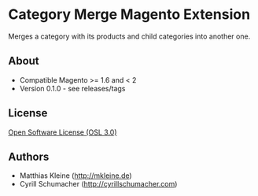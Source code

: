 Category Merge Magento Extension
======================

Merges a category with its products and child categories into another one.

## About

- Compatible Magento >= 1.6 and < 2
- Version 0.1.0 - see releases/tags

## License

[Open Software License (OSL 3.0)](http://opensource.org/licenses/osl-3.0.php)

## Authors

- Matthias Kleine (http://mkleine.de)
- Cyrill Schumacher (http://cyrillschumacher.com)

